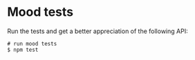 # Mood tests

Run the tests and get a better appreciation of the following API:

```shell
# run mood tests
$ npm test
```

## 
